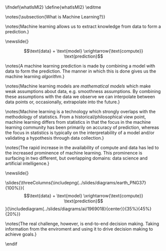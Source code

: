 \ifndef{whatIsMl2}
\define{whatIsMl2}
\editme

\notes{\subsection{What is Machine Learning?}}

\notes{Machine learning allows us to extract knowledge from data to
form a prediction.}

\newslide{}

$$\text{data} + \text{model} \xrightarrow{\text{compute}} \text{prediction}$$

\notes{A machine learning prediction is made by combining a model with data to form the prediction. The manner in which this is done gives us the machine learning *algorithm*.}

\notes{Machine learning models are *mathematical models* which make weak assumptions about data, e.g. smoothness assumptions. By combining these assumptions with the data we observe we can interpolate between data points or, occasionally, extrapolate into the future.}

\notes{Machine learning is a technology which strongly overlaps with the methodology of statistics. From a historical/philosophical view point, machine learning differs from statistics in that the focus in the machine learning community has been primarily on accuracy of prediction, whereas the focus in statistics is typically on the interpretability of a model and/or validating a hypothesis through data collection.}

\notes{The rapid increase in the availability of compute and data has led to the increased prominence of machine learning. This prominence is surfacing in two different, but overlapping domains: data science and artificial intelligence.}

\newslide{}

\slides{\threeColumns{\includepng{../slides/diagrams/earth_PNG37}{100%}}{$$\text{data} + \text{model} \xrightarrow{\text{compute}} \text{prediction}$$}{\includediagram{../slides/diagrams/ai/1969018}{center}}{35%}{45%}{20%}}

\notes{The real challenge, however, is end-to-end decision making. Taking information from the enviroment and using it to drive decision making to achieve goals.}

\endif

